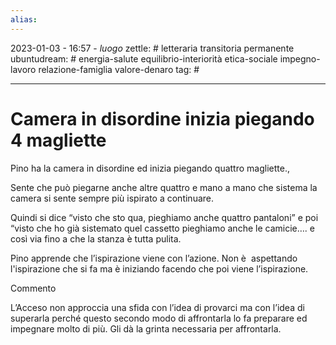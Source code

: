 ```yaml
---
alias: 
---
```

2023-01-03 - 16:57 - *luogo*
zettle: # letteraria transitoria permanente
ubuntudream: # energia-salute equilibrio-interiorità etica-sociale impegno-lavoro relazione-famiglia valore-denaro 
tag: #

---
# Camera in disordine inizia piegando 4 magliette

Pino ha la camera in disordine ed inizia piegando quattro magliette.,

Sente che può piegarne anche altre quattro e mano a mano che sistema la camera si sente sempre più ispirato a continuare.

Quindi si dice “visto che sto qua, pieghiamo anche quattro pantaloni” e poi “visto che ho già sistemato quel cassetto pieghiamo anche le camicie…. e così via fino a che la stanza è tutta pulita.

Pino apprende che l’ispirazione viene con l’azione. Non è  aspettando l'ispirazione che si fa ma è iniziando facendo che poi viene l’ispirazione.

  

Commento

L’Acceso non approccia una sfida con l’idea di provarci ma con l’idea di superarla perché questo secondo modo di affrontarla lo fa preparare ed impegnare molto di più. Gli dà la grinta necessaria per affrontarla.
